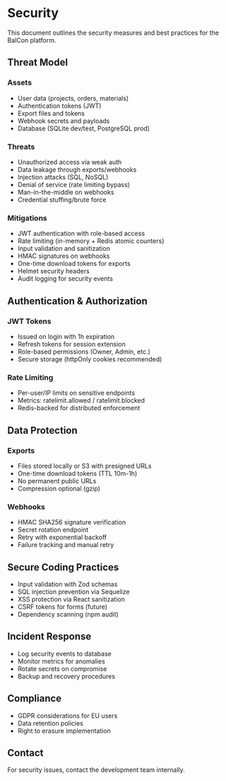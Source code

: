 # Security

This document outlines the security measures and best practices for the BalCon platform.

## Threat Model

### Assets
- User data (projects, orders, materials)
- Authentication tokens (JWT)
- Export files and tokens
- Webhook secrets and payloads
- Database (SQLite dev/test, PostgreSQL prod)

### Threats
- Unauthorized access via weak auth
- Data leakage through exports/webhooks
- Injection attacks (SQL, NoSQL)
- Denial of service (rate limiting bypass)
- Man-in-the-middle on webhooks
- Credential stuffing/brute force

### Mitigations
- JWT authentication with role-based access
- Rate limiting (in-memory + Redis atomic counters)
- Input validation and sanitization
- HMAC signatures on webhooks
- One-time download tokens for exports
- Helmet security headers
- Audit logging for security events

## Authentication & Authorization

### JWT Tokens
- Issued on login with 1h expiration
- Refresh tokens for session extension
- Role-based permissions (Owner, Admin, etc.)
- Secure storage (httpOnly cookies recommended)

### Rate Limiting
- Per-user/IP limits on sensitive endpoints
- Metrics: ratelimit.allowed / ratelimit.blocked
- Redis-backed for distributed enforcement

## Data Protection

### Exports
- Files stored locally or S3 with presigned URLs
- One-time download tokens (TTL 10m-1h)
- No permanent public URLs
- Compression optional (gzip)

### Webhooks
- HMAC SHA256 signature verification
- Secret rotation endpoint
- Retry with exponential backoff
- Failure tracking and manual retry

## Secure Coding Practices

- Input validation with Zod schemas
- SQL injection prevention via Sequelize
- XSS protection via React sanitization
- CSRF tokens for forms (future)
- Dependency scanning (npm audit)

## Incident Response

- Log security events to database
- Monitor metrics for anomalies
- Rotate secrets on compromise
- Backup and recovery procedures

## Compliance

- GDPR considerations for EU users
- Data retention policies
- Right to erasure implementation

## Contact

For security issues, contact the development team internally.